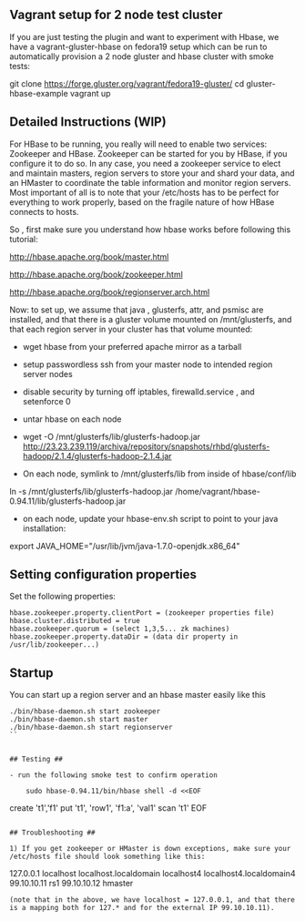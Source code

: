 ## Vagrant setup for 2 node test cluster ##

If you are just testing the plugin and want to experiment with Hbase, we have a vagrant-gluster-hbase on fedora19 setup which can be run to automatically provision a 2 node gluster and hbase cluster with smoke tests: 

git clone https://forge.gluster.org/vagrant/fedora19-gluster/ 
cd gluster-hbase-example
vagrant up

## Detailed Instructions (WIP) ##

For HBase to be running, you really will need to enable two services: Zookeeper and HBase.  Zookeeper can be started for you by HBase, if you configure it to do so.  In any case, you need a zookeeper service to elect and maintain masters, region servers to store your and shard your data, and an HMaster to coordinate the table information and monitor region servers.  Most important of all is to note that your /etc/hosts has to be perfect for everything to work properly, based on the fragile nature of how HBase connects to hosts. 

So , first make sure you understand how hbase works before following this tutorial:

http://hbase.apache.org/book/master.html

http://hbase.apache.org/book/zookeeper.html

http://hbase.apache.org/book/regionserver.arch.html


Now: to set up, we assume that java , glusterfs, attr, and psmisc are installed, and that there is a gluster volume mounted on /mnt/glusterfs, and that each region server in your cluster has that volume mounted:

- wget hbase from your preferred apache mirror as a tarball

- setup passwordless ssh from your master node to intended region server nodes 

- disable security by turning off iptables, firewalld.service , and setenforce 0

- untar hbase on each node 

- wget  -O /mnt/glusterfs/lib/glusterfs-hadoop.jar http://23.23.239.119/archiva/repository/snapshots/rhbd/glusterfs-hadoop/2.1.4/glusterfs-hadoop-2.1.4.jar 

- On each node, symlink to /mnt/glusterfs/lib from inside of hbase/conf/lib

ln -s  /mnt/glusterfs/lib/glusterfs-hadoop.jar /home/vagrant/hbase-0.94.11/lib/glusterfs-hadoop.jar

- on each node, update your hbase-env.sh script to point to your java installation:

export JAVA_HOME="/usr/lib/jvm/java-1.7.0-openjdk.x86_64"

## Setting configuration properties ##

Set the following properties: 

```
hbase.zookeeper.property.clientPort = (zookeeper properties file)
hbase.cluster.distributed = true
hbase.zookeeper.quorum = (select 1,3,5... zk machines)
hbase.zookeeper.property.dataDir = (data dir property in /usr/lib/zookeeper...)

```

## Startup ##

You can start up a region server and an hbase master easily like this 

```
./bin/hbase-daemon.sh start zookeeper 
./bin/hbase-daemon.sh start master 
./bin/hbase-daemon.sh start regionserver 
``


## Testing ##

- run the following smoke test to confirm operation

```
        sudo hbase-0.94.11/bin/hbase shell -d <<EOF
create 't1','f1' 
put 't1', 'row1', 'f1:a', 'val1'
scan 't1'
EOF
 ```

## Troubleshooting ##

1) If you get zookeeper or HMaster is down exceptions, make sure your /etc/hosts file should look something like this: 
```
127.0.0.1       localhost localhost.localdomain localhost4 localhost4.localdomain4
99.10.10.11	rs1
99.10.10.12	hmaster
```
(note that in the above, we have localhost = 127.0.0.1, and that there is a mapping both for 127.* and for the external IP 99.10.10.11).  
 